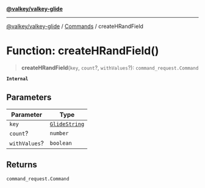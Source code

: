 [**@valkey/valkey-glide**](../../README.md)

***

[@valkey/valkey-glide](../../modules.md) / [Commands](../README.md) / createHRandField

# Function: createHRandField()

> **createHRandField**(`key`, `count`?, `withValues`?): `command_request.Command`

**`Internal`**

## Parameters

| Parameter | Type |
| ------ | ------ |
| `key` | [`GlideString`](../../BaseClient/type-aliases/GlideString.md) |
| `count`? | `number` |
| `withValues`? | `boolean` |

## Returns

`command_request.Command`
